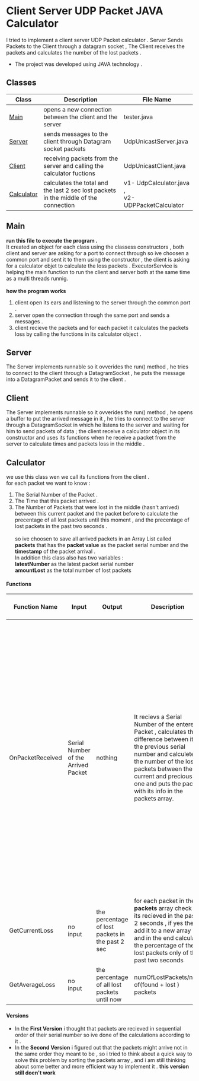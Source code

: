# Client Server UDP Packet JAVA Calculator

I tried to implement a client server UDP Packet calculator .
Server Sends Packets to the Client through a datagram socket , 
The Client receives the packets and calculates the number of the lost packets . 

- The project was developed using JAVA technology .

## Classes 
Class | Description | 	File Name | 
--- | --- | --- |
[Main]() | opens a new connection between the client and the server | tester.java | 
[Server]() | sends messages to the client through Datagram socket packets | UdpUnicastServer.java |
[Client]() | receiving packets from the server and calling the calculator fuctions | UdpUnicastClient.java |
[Calculator]() | calculates the total and the last 2 sec lost packets in the middle of the connection  |  v1- UdpCalculator.java ,<br> v2- UDPPacketCalculator

## Main
**run this file to execute the program .** <br>
It created an object for each class using the classess constructors , both client and server are asking for a port to connect through so ive choosen a common port and sent it to them using the constructor , the client is asking for a calculator objet to calculate the loss packets . ExecutorService is helping the main function to run the client and server both at the same time as a multi threads runnig. 
<br> <br>
**how the program works**
1) client open its ears and listening to the server through the common port . <br>
2) server open the connection  through the same port and sends a messages .  <br>
3) client recieve the packets and for each packet it calculates the packets loss by calling the functions in its calculator object .
## Server  
The Server implements runnable so it ovverides the run() method , he tries to connect to the client through a DatagramSocket , he puts the message into a DatagramPacket and sends it to the client .
## Client
 The Server implements runnable so it ovverides the run() method , he opens a buffer to put the arrived message in it , he tries to connect to the server through a DatagramSocket in which he listens to the server and waiting for him to send packets of data ; the client receive a calculator object in its constructor and uses its functions when he receive a packet from the server to calculate times and packets loss in the middle . 
## Calculator  
we use this class wen we call its functions from the client . <br>
for each packet we want to know : 
1) The Serial Number of the Packet .
2) The Time that this packet arrived .
3) The Number of Packets that were lost in the middle (hasn't arrived) between this current packet and the packet before to calculate the precentage of all lost packets until this moment , and the precentage of lost packets in the past two seconds .<br>
<br> so ive choosen to save all arrived packets in an Array List called **packets** that has the **packet value** as the packet serial number and the **timestamp** of the packet arrival .<br>
In addition this class also has two variables : <br>
**latestNumber** as the latest packet serial number <br>
**amountLost** as the total number of lost packets <br>

#### Functions
Function Name | Input | Output | Description | Differnce between the versions
--- | --- | --- |--- | --- |
OnPacketReceived | Serial Number of the Arrived Packet | nothing | It recievs a Serial Number of the entered Packet , calculates the difference between it & the previous serial number and calculetes the number of the lost packets between the current and precious one and puts the packet with its info in the packets array. | v1 : calculated the difference and added it to the **amountLost** . <br> v2: checked if the arrived packet has a smaller serial number than the previous so its not lost anymore , it means that we need to remove it from the **amountLost** and also we need to put it before the previous packet in the **packets** arrayList so i tried to use the function Sort() from Collections . (arrayList from type PacketInfo implement Comparable in order to use the sort function so i still need to implement the compareTo() function in order to use it )
GetCurrentLoss | no input | the percentage of lost packets in the past 2 sec | for each packet in the **packets** array check if its recieved in the past 2 seconds , if yes then add it to a new array and in the end calculate the percentage of the lost packets only of the past two seconds | as same as the function above if i want to use the sort function i still need to do all of the Comparable implementations |
GetAverageLoss | no input | the percentage of all lost packets until now | numOfLostPackets/num of(found + lost ) packets | no difference between the versions 

#### Versions 
- In the **First Version** i thought that packets are recieved in sequential order of their serial number so ive done of the calculations according to it .
- In the **Second Version** i figured out that the packets might arrive not in the same order they meant to be , so i tried to think about a quick way to solve this problem by sorting the packets array  , and i am still thinking about some better and more efficient way to implement it . **this version still doen't work**
